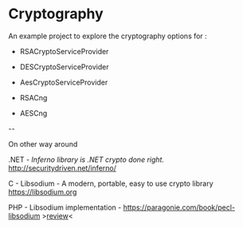# Cryptography

An example project to explore the cryptography options for :

  - RSACryptoServiceProvider

  - DESCryptoServiceProvider

  - AesCryptoServiceProvider

  - RSACng

  - AESCng

--

On other way around 

.NET - *Inferno library is .NET crypto done right.*
http://securitydriven.net/inferno/

C - Libsodium - A modern, portable, easy to use crypto library https://libsodium.org

PHP - Libsodium implementation - https://paragonie.com/book/pecl-libsodium >[review](https://www.phparch.com/2017/12/security-corner-php-meet-libsodium/)<

